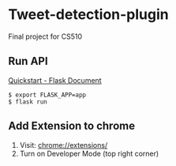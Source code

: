 # Tweet-detection-plugin
Final project for CS510
## Run API
[Quickstart - Flask Document](https://flask.palletsprojects.com/en/2.1.x/quickstart/)

```
$ export FLASK_APP=app
$ flask run
```

## Add Extension to chrome

1. Visit: [chrome://extensions/](chrome://extensions/)
2. Turn on Developer Mode (top right corner)

